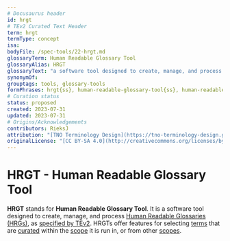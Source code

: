 ```yaml
---
# Docusaurus header
id: hrgt
# TEv2 Curated Text Header
term: hrgt
termType: concept
isa:
bodyFile: /spec-tools/22-hrgt.md
glossaryTerm: Human Readable Glossary Tool
glossaryAlias: HRGT
glossaryText: "a software tool designed to create, manage, and process [Human Readable Glossaries (HRGs)](@), as [specified by TEv2](/docs/spec-tools/hrgt). HRGTs offer features for selecting [terms](@) that are [curated](@) within the [scope](@) it is run in, or from other [scopes](@)."
synonymOf:
grouptags: tools, glossary-tools
formPhrases: hrgt{ss}, human-readable-glossary-tool{ss}, human-readable-glossary-tool{ss}-hrtt{ss}, hrt{ss}-human-readable-glossary-tool{ss}
# Curation status
status: proposed
created: 2023-07-31
updated: 2023-07-31
# Origins/Acknowledgements
contributors: RieksJ
attribution: "[TNO Terminology Design](https://tno-terminology-design.github.io/tev2-specifications/docs)"
originalLicense: "[CC BY-SA 4.0](http://creativecommons.org/licenses/by-sa/4.0/?ref=chooser-v1)"
---
```


# HRGT - Human Readable Glossary Tool

**HRGT** stands for **Human Readable Glossary Tool**. It is a software tool designed to create, manage, and process [Human Readable Glossaries (HRGs)](@), as [specified by TEv2](/docs/spec-tools/hrgt). HRGTs offer features for selecting [terms](@) that are [curated](@) within the [scope](@) it is run in, or from other [scopes](@).
